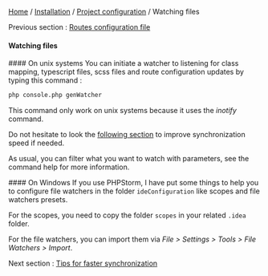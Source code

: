 [Home](../../README.md) / [Installation](../../configuration.md) /
[Project configuration](../projectConfiguration.md) / Watching files

Previous section : [Routes configuration file](routesConfiguration.md)

#### Watching files

#### On unix systems
You can initiate a watcher to listening for class mapping, typescript files, scss files and route configuration updates
by typing this command :

```bash
php console.php genWatcher
```

This command only work on unix systems because it uses the _inotify_ command.

Do not hesitate to look the [following section](synchronizationTips.md) to improve synchronization
 speed if needed.
 
As usual, you can filter what you want to watch with parameters, see the command help for more 
 information.

#### On Windows
If you use PHPStorm, I have put some things to help you to configure file watchers in the folder `ideConfiguration` like 
scopes and file watchers presets.

For the scopes, you need to copy the folder `scopes` in your related `.idea` folder.

For the file watchers, you can import them via _File > Settings > Tools > File Watchers > Import_.

Next section : [Tips for faster synchronization](synchronizationTips.md)
